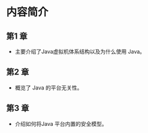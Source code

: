 # 内容简介

## 第1 章
* 主要介绍了Java虚拟机体系结构以及为什么使用 Java。

## 第2 章
* 概览了 Java 的平台无关性。

## 第3 章
* 介绍如何将Java 平台内置的安全模型。

